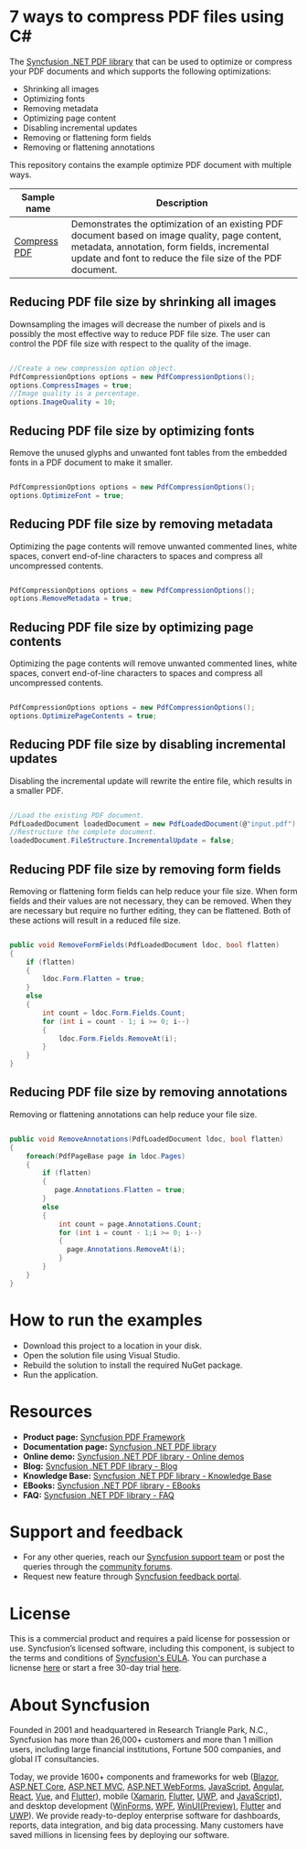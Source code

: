 # 7 ways to compress PDF files using C# 

The [Syncfusion .NET PDF library](https://www.syncfusion.com/products/file-formats/pdf/) that can be used to optimize or compress your PDF documents and which supports the following optimizations:
* Shrinking all images 
* Optimizing fonts 
* Removing metadata 
* Optimizing page content 
* Disabling incremental updates 
* Removing or flattening form fields 
* Removing or flattening annotations 

This repository contains the example optimize PDF document with multiple ways. 

Sample name | Description
--- | ---
[Compress PDF](https://github.com/SyncfusionExamples/compress-pdf-c-sharp/tree/master/Compress_PDF_WF) | Demonstrates the optimization of an existing PDF document based on image quality, page content, metadata, annotation, form fields, incremental update and font to reduce the file size of the PDF document. 

## Reducing PDF file size by shrinking all images

Downsampling the images will decrease the number of pixels and is possibly the most effective way to reduce PDF file size. The user can control the PDF file size with respect to the quality of the image. 

```csharp 

//Create a new compression option object.
PdfCompressionOptions options = new PdfCompressionOptions();
options.CompressImages = true;
//Image quality is a percentage.
options.ImageQuality = 10;

``` 

## Reducing PDF file size by optimizing fonts

Remove the unused glyphs and unwanted font tables from the embedded fonts in a PDF document to make it smaller.

```csharp 

PdfCompressionOptions options = new PdfCompressionOptions();
options.OptimizeFont = true;

``` 

## Reducing PDF file size by removing metadata

Optimizing the page contents will remove unwanted commented lines, white spaces, convert end-of-line characters to spaces and compress all uncompressed contents.

```csharp 

PdfCompressionOptions options = new PdfCompressionOptions();
options.RemoveMetadata = true;

``` 

## Reducing PDF file size by optimizing page contents

Optimizing the page contents will remove unwanted commented lines, white spaces, convert end-of-line characters to spaces and compress all uncompressed contents.

```csharp 

PdfCompressionOptions options = new PdfCompressionOptions();
options.OptimizePageContents = true;

```

## Reducing PDF file size by disabling incremental updates

Disabling the incremental update will rewrite the entire file, which results in a smaller PDF.

```csharp 

//Load the existing PDF document.
PdfLoadedDocument loadedDocument = new PdfLoadedDocument(@"input.pdf");
//Restructure the complete document.
loadedDocument.FileStructure.IncrementalUpdate = false;

```

## Reducing PDF file size by removing form fields

Removing or flattening form fields can help reduce your file size. When form fields and their values are not necessary, they can be removed. When they are necessary but require no further editing, they can be flattened. Both of these actions will result in a reduced file size.

```csharp 

public void RemoveFormFields(PdfLoadedDocument ldoc, bool flatten)
{
    if (flatten)
    {
        ldoc.Form.Flatten = true;
    }
    else
    {
        int count = ldoc.Form.Fields.Count;
        for (int i = count - 1; i >= 0; i--)
        {
            ldoc.Form.Fields.RemoveAt(i);
        }
    }
}

```

## Reducing PDF file size by removing annotations

Removing or flattening annotations can help reduce your file size. 

```csharp 

public void RemoveAnnotations(PdfLoadedDocument ldoc, bool flatten)
{
    foreach(PdfPageBase page in ldoc.Pages)
    {
        if (flatten)
        {
           page.Annotations.Flatten = true;
        }
        else
        {
            int count = page.Annotations.Count;
            for (int i = count - 1;i >= 0; i--)
            {
              page.Annotations.RemoveAt(i);
            }
        }
    }  
}

```

# How to run the examples
* Download this project to a location in your disk. 
* Open the solution file using Visual Studio. 
* Rebuild the solution to install the required NuGet package. 
* Run the application.

# Resources
*   **Product page:** [Syncfusion PDF Framework](https://www.syncfusion.com/document-processing/pdf-framework/net)
*   **Documentation page:** [Syncfusion .NET PDF library](https://help.syncfusion.com/file-formats/pdf/overview)
*   **Online demo:** [Syncfusion .NET PDF library - Online demos](https://ej2.syncfusion.com/aspnetcore/PDF/CompressExistingPDF#/bootstrap5)
*   **Blog:** [Syncfusion .NET PDF library - Blog](https://www.syncfusion.com/blogs/category/pdf)
*   **Knowledge Base:** [Syncfusion .NET PDF library - Knowledge Base](https://www.syncfusion.com/kb/windowsforms/pdf)
*   **EBooks:** [Syncfusion .NET PDF library - EBooks](https://www.syncfusion.com/succinctly-free-ebooks)
*   **FAQ:** [Syncfusion .NET PDF library - FAQ](https://www.syncfusion.com/faq/)

# Support and feedback
*   For any other queries, reach our [Syncfusion support team](https://www.syncfusion.com/support/directtrac/incidents/newincident?utm_source=github&utm_medium=listing&utm_campaign=github-docio-examples) or post the queries through the [community forums](https://www.syncfusion.com/forums?utm_source=github&utm_medium=listing&utm_campaign=github-docio-examples).
*   Request new feature through [Syncfusion feedback portal](https://www.syncfusion.com/feedback?utm_source=github&utm_medium=listing&utm_campaign=github-docio-examples).

# License
This is a commercial product and requires a paid license for possession or use. Syncfusion’s licensed software, including this component, is subject to the terms and conditions of [Syncfusion's EULA](https://www.syncfusion.com/eula/es/?utm_source=github&utm_medium=listing&utm_campaign=github-docio-examples). You can purchase a licnense [here](https://www.syncfusion.com/sales/products?utm_source=github&utm_medium=listing&utm_campaign=github-docio-examples) or start a free 30-day trial [here](https://www.syncfusion.com/account/manage-trials/start-trials?utm_source=github&utm_medium=listing&utm_campaign=github-docio-examples).

# About Syncfusion
Founded in 2001 and headquartered in Research Triangle Park, N.C., Syncfusion has more than 26,000+ customers and more than 1 million users, including large financial institutions, Fortune 500 companies, and global IT consultancies.

Today, we provide 1600+ components and frameworks for web ([Blazor](https://www.syncfusion.com/blazor-components?utm_source=github&utm_medium=listing&utm_campaign=github-docio-examples), [ASP.NET Core](https://www.syncfusion.com/aspnet-core-ui-controls?utm_source=github&utm_medium=listing&utm_campaign=github-docio-examples), [ASP.NET MVC](https://www.syncfusion.com/aspnet-mvc-ui-controls?utm_source=github&utm_medium=listing&utm_campaign=github-docio-examples), [ASP.NET WebForms](https://www.syncfusion.com/jquery/aspnet-webforms-ui-controls?utm_source=github&utm_medium=listing&utm_campaign=github-docio-examples), [JavaScript](https://www.syncfusion.com/javascript-ui-controls?utm_source=github&utm_medium=listing&utm_campaign=github-docio-examples), [Angular](https://www.syncfusion.com/angular-ui-components?utm_source=github&utm_medium=listing&utm_campaign=github-docio-examples), [React](https://www.syncfusion.com/react-ui-components?utm_source=github&utm_medium=listing&utm_campaign=github-docio-examples), [Vue](https://www.syncfusion.com/vue-ui-components?utm_source=github&utm_medium=listing&utm_campaign=github-docio-examples), and [Flutter](https://www.syncfusion.com/flutter-widgets?utm_source=github&utm_medium=listing&utm_campaign=github-docio-examples)), mobile ([Xamarin](https://www.syncfusion.com/xamarin-ui-controls?utm_source=github&utm_medium=listing&utm_campaign=github-docio-examples), [Flutter](https://www.syncfusion.com/flutter-widgets?utm_source=github&utm_medium=listing&utm_campaign=github-docio-examples), [UWP](https://www.syncfusion.com/uwp-ui-controls?utm_source=github&utm_medium=listing&utm_campaign=github-docio-examples), and [JavaScript](https://www.syncfusion.com/javascript-ui-controls?utm_source=github&utm_medium=listing&utm_campaign=github-docio-examples)), and desktop development ([WinForms](https://www.syncfusion.com/winforms-ui-controls?utm_source=github&utm_medium=listing&utm_campaign=github-docio-examples), [WPF](https://www.syncfusion.com/wpf-ui-controls?utm_source=github&utm_medium=listing&utm_campaign=github-docio-examples), [WinUI(Preview)](https://www.syncfusion.com/winui-controls?utm_source=github&utm_medium=listing&utm_campaign=github-docio-examples), [Flutter](https://www.syncfusion.com/flutter-widgets?utm_source=github&utm_medium=listing&utm_campaign=github-docio-examples) and [UWP](https://www.syncfusion.com/uwp-ui-controls?utm_source=github&utm_medium=listing&utm_campaign=github-docio-examples)). We provide ready-to-deploy enterprise software for dashboards, reports, data integration, and big data processing. Many customers have saved millions in licensing fees by deploying our software.

